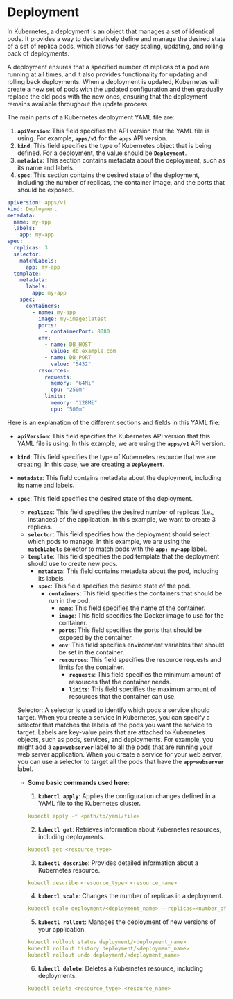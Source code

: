# Deployment

In Kubernetes, a deployment is an object that manages a set of identical pods. It provides a way to declaratively define and manage the desired state of a set of replica pods, which allows for easy scaling, updating, and rolling back of deployments.

A deployment ensures that a specified number of replicas of a pod are running at all times, and it also provides functionality for updating and rolling back deployments. When a deployment is updated, Kubernetes will create a new set of pods with the updated configuration and then gradually replace the old pods with the new ones, ensuring that the deployment remains available throughout the update process.

The main parts of a Kubernetes deployment YAML file are:

1. **`apiVersion`**: This field specifies the API version that the YAML file is using. For example, **`apps/v1`** for the **`apps`** API version.
2. **`kind`**: This field specifies the type of Kubernetes object that is being defined. For a deployment, the value should be **`Deployment`**.
3. **`metadata`**: This section contains metadata about the deployment, such as its name and labels.
4. **`spec`**: This section contains the desired state of the deployment, including the number of replicas, the container image, and the ports that should be exposed.

```yaml
apiVersion: apps/v1
kind: Deployment
metadata:
  name: my-app
  labels:
    app: my-app
spec:
  replicas: 3
  selector:
    matchLabels:
      app: my-app
  template:
    metadata:
      labels:
        app: my-app
    spec:
      containers:
        - name: my-app
          image: my-image:latest
          ports:
            - containerPort: 8080
          env:
            - name: DB_HOST
              value: db.example.com
            - name: DB_PORT
              value: "5432"
          resources:
            requests:
              memory: "64Mi"
              cpu: "250m"
            limits:
              memory: "128Mi"
              cpu: "500m"
```

Here is an explanation of the different sections and fields in this YAML file:

- **`apiVersion`**: This field specifies the Kubernetes API version that this YAML file is using. In this example, we are using the **`apps/v1`** API version.
- **`kind`**: This field specifies the type of Kubernetes resource that we are creating. In this case, we are creating a **`Deployment`**.
- **`metadata`**: This field contains metadata about the deployment, including its name and labels.
- **`spec`**: This field specifies the desired state of the deployment.
    - **`replicas`**: This field specifies the desired number of replicas (i.e., instances) of the application. In this example, we want to create 3 replicas.
    - **`selector`**: This field specifies how the deployment should select which pods to manage. In this example, we are using the **`matchLabels`** selector to match pods with the **`app: my-app`** label.
    - **`template`**: This field specifies the pod template that the deployment should use to create new pods.
        - **`metadata`**: This field contains metadata about the pod, including its labels.
        - **`spec`**: This field specifies the desired state of the pod.
            - **`containers`**: This field specifies the containers that should be run in the pod.
                - **`name`**: This field specifies the name of the container.
                - **`image`**: This field specifies the Docker image to use for the container.
                - **`ports`**: This field specifies the ports that should be exposed by the container.
                - **`env`**: This field specifies environment variables that should be set in the container.
                - **`resources`**: This field specifies the resource requests and limits for the container.
                    - **`requests`**: This field specifies the minimum amount of resources that the container needs.
                    - **`limits`**: This field specifies the maximum amount of resources that the container can use.
    
    Selector: A selector is used to identify which pods a service should target. When you create a service in Kubernetes, you can specify a selector that matches the labels of the pods you want the service to target. Labels are key-value pairs that are attached to Kubernetes objects, such as pods, services, and deployments. For example, you might add a **`app=webserver`** label to all the pods that are running your web server application. When you create a service for your web server, you can use a selector to target all the pods that have the **`app=webserver`** label.
    
    - **Some basic commands used here:**
        
        1. **`kubectl apply`**: Applies the configuration changes defined in a YAML file to the Kubernetes cluster.
        
        ```yaml
        kubectl apply -f <path/to/yaml/file>
        ```
        
        2. **`kubectl get`**: Retrieves information about Kubernetes resources, including deployments.
        
        ```yaml
        kubectl get <resource_type>
        ```
        
        3. **`kubectl describe`**: Provides detailed information about a Kubernetes resource.
        
        ```yaml
        kubectl describe <resource_type> <resource_name>
        ```
        
        4. **`kubectl scale`**: Changes the number of replicas in a deployment.
        
        ```yaml
        kubectl scale deployment/<deployment_name> --replicas=<number_of_replicas>
        ```
        
        5. **`kubectl rollout`**: Manages the deployment of new versions of your application.
        
        ```yaml
        kubectl rollout status deployment/<deployment_name>
        kubectl rollout history deployment/<deployment_name>
        kubectl rollout undo deployment/<deployment_name>
        ```
        
        6. **`kubectl delete`**: Deletes a Kubernetes resource, including deployments.
        
        ```yaml
        kubectl delete <resource_type> <resource_name>
        ```